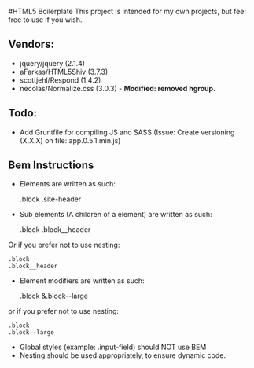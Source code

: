 #HTML5 Boilerplate
This project is intended for my own projects, but feel free to use if you wish.

## Vendors:
* jquery/jquery (2.1.4)
* aFarkas/HTML5Shiv (3.7.3)
* scottjehl/Respond (1.4.2)
* necolas/Normalize.css (3.0.3) - __Modified: removed hgroup.__

## Todo:
* Add Gruntfile for compiling JS and SASS (Issue: Create versioning (X.X.X) on file: app.0.5.1.min.js)

## Bem Instructions
* Elements are written as such: 

    .block
    .site-header

* Sub elements (A children of a element) are written as such:

    .block
        .block__header

Or if you prefer not to use nesting:

    .block
    .block__header

* Element modifiers are written as such:

    .block
        &.block--large

or if you prefer not to use nesting:

    .block
    .block--large

* Global styles (example: .input-field) should NOT use BEM
* Nesting should be used appropriately, to ensure dynamic code.
